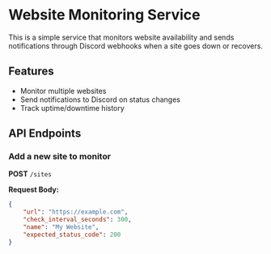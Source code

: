 # Website Monitoring Service

This is a simple service that monitors website availability and sends notifications through Discord webhooks when a site goes down or recovers.

## Features

- Monitor multiple websites
- Send notifications to Discord on status changes
- Track uptime/downtime history

## API Endpoints

### Add a new site to monitor

**POST** `/sites`

**Request Body:**
```json
{
    "url": "https://example.com",
    "check_interval_seconds": 300,
    "name": "My Website",
    "expected_status_code": 200
}
